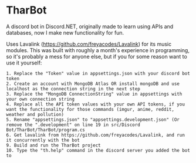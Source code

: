 # TharBot
A discord bot in Discord.NET, originally made to learn using APIs and databases, now I make new functionality for fun.

Uses Lavalink (https://github.com/freyacodes/Lavalink) for its music modules.
This was built with roughly a month's experience in programming, so it's probably a mess for anyone else, but if you for some reason want to use it yourself:

```
1. Replace the "Token" value in appsettings.json with your discord bot token
2. Create an account with MongoDB Atlas OR install mongoDB and use localhost as the connection string in the next step
3. Replace the "MongoDB ConnectionString" value in appsettings with your own connection string
4. Replace all the API token values with your own API tokens, if you want the functionality for those commands (imgur, anime, reddit, weather and pollution)
5. Rename "appsettings.json" to "appsettings.development.json" (Or remove the ".development" on line 19 in src/Discord Bot/TharBot/TharBot/program.cs
6. Get lavalink from https://github.com/freyacodes/Lavalink, and run it concurrently with the bot
9. Build and run the TharBot project
10. Type the "th.help" command in the discord server you added the bot to
```
